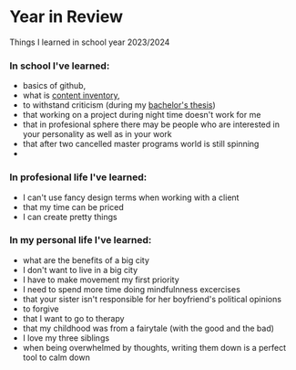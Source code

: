 # Year in Review

Things I learned in school year 2023/2024

### In school I've learned:
- basics of github,
- what is [content inventory](https://www.nngroup.com/articles/content-audits/),
- to withstand criticism (during my [bachelor's thesis](https://www.instagram.com/p/C5tdTAprz92/))
- that working on a project during night time doesn't work for me
- that in profesional sphere there may be people who are interested in your personality as well as in your work
- that after two cancelled master programs world is still spinning
- 

### In profesional life I've learned:
- I can't use fancy design terms when working with a client
- that my time can be priced
- I can create pretty things


### In my personal life I've learned:
- what are the benefits of a big city
- I don't want to live in a big city
- I have to make movement my first priority
- I need to spend more time doing mindfulnness excercises
- that your sister isn't responsible for her boyfriend's political opinions
- to forgive
- that I want to go to therapy
- that my childhood was from a fairytale (with the good and the bad)
- I love my three siblings
- when being overwhelmed by thoughts, writing them down is a perfect tool to calm down
